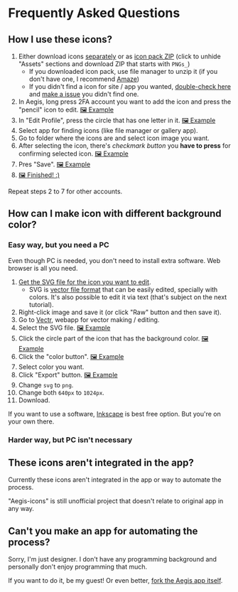 # Frequently Asked Questions

## How I use these icons?

1. Either download icons [separately](/PNG) or as [icon pack ZIP](../../releases/latest) (click to unhide "Assets" sections and download ZIP that starts with `PNGs_`)
   - If you downloaded icon pack, use file manager to unzip it (if you don't have one, I recommend [Amaze](https://play.google.com/store/apps/details?id=com.amaze.filemanager&hl=en_US))
    - If you didn't find a icon for site / app you wanted, [double-check here](full_preview.md) and [make a issue](https://github.com/krisu5/aegis-icons/issues) you didn't find one.
2. In Aegis, long press 2FA account you want to add the icon and press the "pencil" icon to edit. [🖼 Example](https://user-images.githubusercontent.com/3540275/80872785-e875dc80-8cbc-11ea-8451-0fff3ed4565f.png)
3. In "Edit Profile", press the circle that has one letter in it. [🖼 Example](https://user-images.githubusercontent.com/3540275/80872798-f9bee900-8cbc-11ea-9a7d-c0f94a675044.png)
4. Select app for finding icons (like file manager or gallery app).
5. Go to folder where the icons are and select icon image you want.
6. After selecting the icon, there's *checkmark button* you **have to press** for confirming selected icon. [🖼 Example](https://user-images.githubusercontent.com/3540275/80872803-00e5f700-8cbd-11ea-911d-a573d95d4299.png)
7. Pres "Save". [🖼 Example](https://user-images.githubusercontent.com/3540275/80872809-08a59b80-8cbd-11ea-88cf-39c932fc4710.png)
8. [🖼 Finished! :)](https://user-images.githubusercontent.com/3540275/80872810-093e3200-8cbd-11ea-9615-9a343ccb7756.png)

Repeat steps 2 to 7 for other accounts.

## How can I make icon with different background color?

### Easy way, but you need a PC

Even though PC is needed, you don't need to install extra software. Web browser is all you need.

1. [Get the SVG file for the icon you want to edit](/SVG).
	- SVG is [vector file format](https://simple.wikipedia.org/wiki/Vector_graphics) that can  be easily edited, specially with colors. It's also possible to edit it via text (that's subject on the next tutorial).
2. Right-click image and save it (or click "Raw" button and then save it).
3. Go to [Vectr](https://vectr.com/new), webapp for vector making / editing.
4. Select the SVG file. [🖼 Example](https://user-images.githubusercontent.com/3540275/81182238-34bf6600-8fb6-11ea-958c-05d1bf46ce7f.png)
5. Click the circle part of the icon that has the background color. [🖼 Example](https://user-images.githubusercontent.com/3540275/81182240-35f09300-8fb6-11ea-975f-48a84888714e.png)
6. Click the "color button". [🖼 Example](https://user-images.githubusercontent.com/3540275/81182244-36892980-8fb6-11ea-8b8c-8702bda5ec09.png)
7. Select color you want.
8. Click "Export" button. [🖼 Example](https://user-images.githubusercontent.com/3540275/81182247-3721c000-8fb6-11ea-80c9-e48a5a03da4c.png)
9. Change `svg` to `png`.
10. Change both `640px` to `1024px`.
11. Download.

If you want to use a software, [Inkscape](https://inkscape.org/) is best free option. But you're on your own there.

### Harder way, but PC isn't necessary


## These icons aren't integrated in the app?

Currently these icons aren't integrated in the app or way to automate the process.

"Aegis-icons" is still unofficial project that doesn't relate to original app in any way.

## Can't you make an app for automating the process?

Sorry, I'm just designer. I don't have any programming background and personally don't enjoy programming that much.

If you want to do it, be my guest! Or even better, [fork the Aegis app itself](https://github.com/beemdevelopment/Aegis).

